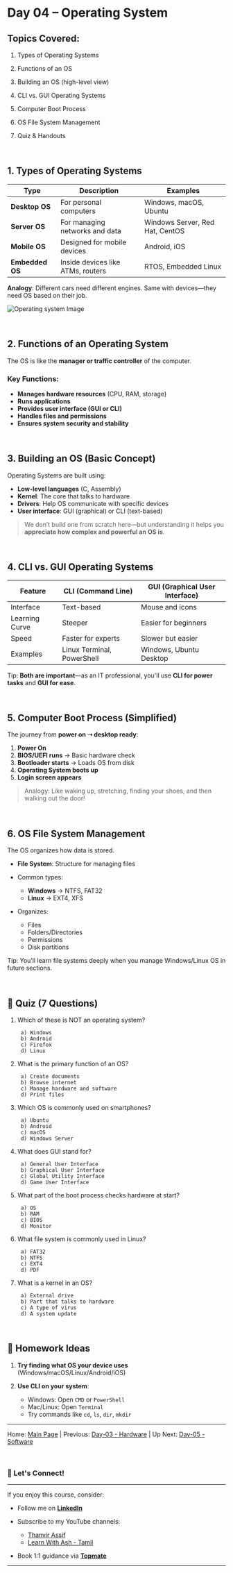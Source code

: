 # **Day 04 – Operating System**

## Topics Covered:

1. Types of Operating Systems

2. Functions of an OS

3. Building an OS (high-level view)

4. CLI vs. GUI Operating Systems

5. Computer Boot Process

6. OS File System Management

7. Quiz & Handouts

<br>

## 1. Types of Operating Systems

| Type            | Description                       | Examples                        |
| --------------- | --------------------------------- | ------------------------------- |
| **Desktop OS**  | For personal computers            | Windows, macOS, Ubuntu          |
| **Server OS**   | For managing networks and data    | Windows Server, Red Hat, CentOS |
| **Mobile OS**   | Designed for mobile devices       | Android, iOS                    |
| **Embedded OS** | Inside devices like ATMs, routers | RTOS, Embedded Linux            |

**Analogy**: Different cars need different engines. Same with devices—they need OS based on their job.

![Operating system Image](/Images/OS-images.jpg)

<br>

## 2. Functions of an Operating System

The OS is like the **manager or traffic controller** of the computer.

### Key Functions:

* **Manages hardware resources** (CPU, RAM, storage)
* **Runs applications**
* **Provides user interface (GUI or CLI)**
* **Handles files and permissions**
* **Ensures system security and stability**

<br>

## 3. Building an OS (Basic Concept)

Operating Systems are built using:

* **Low-level languages** (C, Assembly)
* **Kernel**: The core that talks to hardware
* **Drivers**: Help OS communicate with specific devices
* **User interface**: GUI (graphical) or CLI (text-based)

> We don’t build one from scratch here—but understanding it helps you **appreciate how complex and powerful an OS is**.

<br>

## 4. CLI vs. GUI Operating Systems

| Feature        | CLI (Command Line)         | GUI (Graphical User Interface) |
| -------------- | -------------------------- | ------------------------------ |
| Interface      | Text-based                 | Mouse and icons                |
| Learning Curve | Steeper                    | Easier for beginners           |
| Speed          | Faster for experts         | Slower but easier              |
| Examples       | Linux Terminal, PowerShell | Windows, Ubuntu Desktop        |

Tip: **Both are important**—as an IT professional, you'll use **CLI for power tasks** and **GUI for ease**.

<br>

## 5. Computer Boot Process (Simplified)

The journey from **power on ➝ desktop ready**:

1. **Power On**
2. **BIOS/UEFI runs** → Basic hardware check
3. **Bootloader starts** → Loads OS from disk
4. **Operating System boots up**
5. **Login screen appears**

> Analogy: Like waking up, stretching, finding your shoes, and then walking out the door!

<br>

## 6. OS File System Management

The OS organizes how data is stored.

* **File System**: Structure for managing files
* Common types:

  * **Windows** → NTFS, FAT32
  * **Linux** → EXT4, XFS
* Organizes:

  * Files
  * Folders/Directories
  * Permissions
  * Disk partitions

Tip: You’ll learn file systems deeply when you manage Windows/Linux OS in future sections.

<br>

## 📝 Quiz (7 Questions)

1. Which of these is NOT an operating system?

        a) Windows
        b) Android
        c) Firefox
        d) Linux

2. What is the primary function of an OS?

        a) Create documents
        b) Browse internet
        c) Manage hardware and software
        d) Print files

3. Which OS is commonly used on smartphones?

        a) Ubuntu
        b) Android
        c) macOS
        d) Windows Server

4. What does GUI stand for?

        a) General User Interface
        b) Graphical User Interface
        c) Global Utility Interface
        d) Game User Interface

5. What part of the boot process checks hardware at start?

        a) OS
        b) RAM
        c) BIOS
        d) Monitor

6. What file system is commonly used in Linux?

        a) FAT32
        b) NTFS
        c) EXT4
        d) PDF

7. What is a kernel in an OS?

        a) External drive
        b) Part that talks to hardware
        c) A type of virus
        d) A system update

<br>

## 📝 Homework Ideas

1. **Try finding what OS your device uses** (Windows/macOS/Linux/Android/iOS)
2. **Use CLI on your system**:

   * Windows: Open `CMD` or `PowerShell`
   * Mac/Linux: Open `Terminal`
   * Try commands like `cd`, `ls`, `dir`, `mkdir`

---
Home: [Main Page](/README.md) | Previous: [Day-03 - Hardware](/Day-03.md) | Up Next: [Day-05 - Software](/Day-05.md)

<br>

### 🤝 Let's Connect!
---

If you enjoy this course, consider:
- Follow me on **[LinkedIn](https://www.linkedin.com/in/thanvir-assif-1b3435203/)**
- Subscribe to my YouTube channels:
        
    * [Thanvir Assif](https://www.youtube.com/@thanvirassif731) 
    * [Learn With Ash - Tamil](https://www.youtube.com/@learnwithashtamil7)

- Book 1:1 guidance via **[Topmate](https://topmate.io/thanvir_assif/)**

---